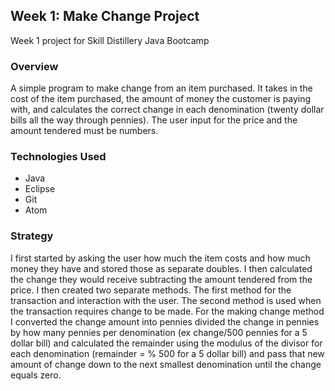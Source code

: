 ## Week 1: Make Change Project

Week 1 project for Skill Distillery Java Bootcamp

### Overview

A simple program to make change from an item purchased.  It takes in the cost of the item purchased, the amount of money the customer is paying  with, and calculates the correct change in each denomination (twenty dollar bills all the way through pennies).
The user input for the price and the amount tendered must be numbers.

### Technologies Used

* Java
* Eclipse
* Git
* Atom


### Strategy

I first started by asking the user how much the item costs and how much money they have and stored those as separate doubles. I then calculated the change they would receive subtracting the amount tendered from the price. I then created two separate methods. The first method for the transaction and interaction with the user. The second method is used when the transaction requires change to be made. For the making change method I converted the change amount into pennies divided the change in pennies by how many pennies per denomination (ex change/500 pennies for a 5 dollar bill) and calculated the remainder using the modulus of the divisor for each denomination (remainder = % 500 for a 5 dollar bill) and pass that new amount of change down to the next smallest denomination until the change equals zero.
